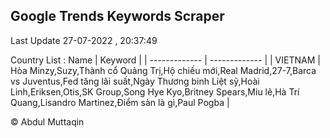 

## Google Trends Keywords Scraper 
 
Last Update 27-07-2022 , 20:37:49

Country List :
 Name  | Keyword |
| ------------- | ------------- |
| VIETNAM | Hòa Minzy,Suzy,Thành cổ Quảng Trị,Hộ chiếu mới,Real Madrid,27-7,Barca vs Juventus,Fed tăng lãi suất,Ngày Thương binh Liệt sỹ,Hoài Linh,Eriksen,Otis,SK Group,Song Hye Kyo,Britney Spears,Miu lê,Hà Trí Quang,Lisandro Martinez,Điểm sàn là gì,Paul Pogba |



© Abdul Muttaqin 
